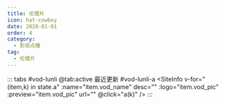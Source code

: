 ```yaml
---
title: 伦理片
icon: hat-cowboy
date: 2020-01-01
order: 4
category:
  - 影视点播
tag:
  - 伦理片
---
```


<ArtPlayer :src="state.src" :config="hlsConfig(state.p)" />

::: tabs #vod-lunli
@tab:active 最近更新 #vod-lunli-a
<SiteInfo v-for="(item,k) in state.a" :name="item.vod_name" desc="" :logo="item.vod_pic"
:preview="item.vod_pic" url="" @click="a(k)" />
:::

<script setup>
  import { vod } from '@db'
  import { hlsConfig } from '@cps/artConst'
  import { useStorage } from '@vueuse/core'
  import { onMounted } from "vue";

  const state = useStorage(
    "vod-lunli",
    {
      src:"",
      a: [],
      p: []
    }
  )

  onMounted(async () => {
    state.value.a = (await vod.find({ "name": "lzzy-34" })).data
    a(0)
  });
 const a = (key) => {
    const { a } = state.value
    state.value.p = a[key].play_list
    state.value.src = a[key].play_list[0].url
  }
</script>

